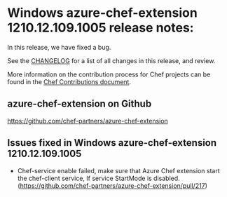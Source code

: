 <!---
This file is reset every time a new release is done. The contents of this file are for the currently unreleased version.

Example Note:

## Example Heading
Details about the thing that changed that needs to get included in the Release Notes in markdown.
-->


# Windows azure-chef-extension 1210.12.109.1005 release notes:
In this release, we have fixed a bug. 

See the [CHANGELOG](https://github.com/chef-partners/azure-chef-extension/blob/master/CHANGELOG.md) for a list of all changes in this release, and review.

More information on the contribution process for Chef projects can be found in the [Chef Contributions document](https://docs.chef.io/community_contributions.html).

## azure-chef-extension on Github
https://github.com/chef-partners/azure-chef-extension


## Issues fixed in Windows azure-chef-extension 1210.12.109.1005
* Chef-service enable failed, make sure that Azure Chef extension start the chef-client service, If service StartMode is disabled.(https://github.com/chef-partners/azure-chef-extension/pull/217)
